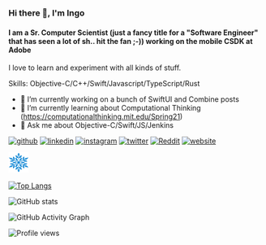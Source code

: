 ### Hi there 👋, I'm Ingo
#### I am a Sr. Computer Scientist (just a fancy title for a "Software Engineer" that has seen a lot of sh.. hit the fan ;-)) working on the mobile CSDK at Adobe
I love to learn and experiment with all kinds of stuff.

Skills: Objective-C/C++/Swift/Javascript/TypeScript/Rust

- 🔭 I’m currently working on a bunch of SwiftUI and Combine posts 
- 🌱 I’m currently learning about Computational Thinking (https://computationalthinking.mit.edu/Spring21) 
- 💬 Ask me about Objective-C/Swift/JS/Jenkins 


[<img src='https://cdn.jsdelivr.net/npm/simple-icons@3.0.1/icons/github.svg' alt='github' height='40'>](https://github.com/ingorichter)  [<img src='https://cdn.jsdelivr.net/npm/simple-icons@3.0.1/icons/linkedin.svg' alt='linkedin' height='40'>](https://www.linkedin.com/in/ingorichter/)  [<img src='https://cdn.jsdelivr.net/npm/simple-icons@3.0.1/icons/instagram.svg' alt='instagram' height='40'>](https://www.instagram.com/wayne.schlegel/)  [<img src='https://cdn.jsdelivr.net/npm/simple-icons@3.0.1/icons/twitter.svg' alt='twitter' height='40'>](https://twitter.com/ingorichter)  [<img src='https://cdn.jsdelivr.net/npm/simple-icons@3.0.1/icons/reddit.svg' alt='Reddit' height='40'>](https://www.reddit.com/user/irichter)  [<img src='https://cdn.jsdelivr.net/npm/simple-icons@3.0.1/icons/icloud.svg' alt='website' height='40'>](https://www.ingo-richter.io)  

<a href='https://archiveprogram.github.com/'><img src='https://raw.githubusercontent.com/acervenky/animated-github-badges/master/assets/acbadge.gif' width='40' height='40'></a> 

[![Top Langs](https://github-readme-stats.vercel.app/api/top-langs/?username=ingorichter)](https://github.com/anuraghazra/github-readme-stats)

![GitHub stats](https://github-readme-stats.vercel.app/api?username=ingorichter&show_icons=true)  

![GitHub Activity Graph](https://activity-graph.herokuapp.com/graph?username=ingorichter)  

![Profile views](https://gpvc.arturio.dev/ingorichter) 